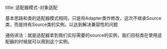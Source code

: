 title: 适配器模式-对象适配

基本思路和类的适配器模式相同，只是将Adapter类作修改，这次不继承Source类，而是持有Source类的实例，以达到解决兼容性的问题

通俗讲法：就是适配器拿到我们实际需要的source的实例，我们目标类在使用适配器的时候就可以用到这个实例。


